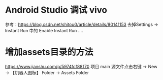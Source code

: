 # Android Studio 调试 vivo
参考：https://blog.csdn.net/shitou0/article/details/80141153
去掉Settings -> Instant Run 中的 Enable Instant Run ....

# 增加assets目录的方法
https://www.jianshu.com/p/5974fcf88170
项目 main 源文件点击右键 -> New -> 【机器人图标】 Folder -> Assets Folder